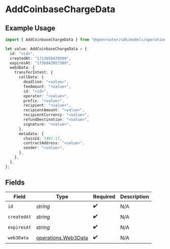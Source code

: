 # AddCoinbaseChargeData

## Example Usage

```typescript
import { AddCoinbaseChargeData } from "@openrouter/sdk/models/operations";

let value: AddCoinbaseChargeData = {
  id: "<id>",
  createdAt: "1713656429594",
  expiresAt: "1736043927309",
  web3Data: {
    transferIntent: {
      callData: {
        deadline: "<value>",
        feeAmount: "<value>",
        id: "<id>",
        operator: "<value>",
        prefix: "<value>",
        recipient: "<value>",
        recipientAmount: "<value>",
        recipientCurrency: "<value>",
        refundDestination: "<value>",
        signature: "<value>",
      },
      metadata: {
        chainId: 7497.17,
        contractAddress: "<value>",
        sender: "<value>",
      },
    },
  },
};
```

## Fields

| Field                                                      | Type                                                       | Required                                                   | Description                                                |
| ---------------------------------------------------------- | ---------------------------------------------------------- | ---------------------------------------------------------- | ---------------------------------------------------------- |
| `id`                                                       | *string*                                                   | :heavy_check_mark:                                         | N/A                                                        |
| `createdAt`                                                | *string*                                                   | :heavy_check_mark:                                         | N/A                                                        |
| `expiresAt`                                                | *string*                                                   | :heavy_check_mark:                                         | N/A                                                        |
| `web3Data`                                                 | [operations.Web3Data](../../models/operations/web3data.md) | :heavy_check_mark:                                         | N/A                                                        |